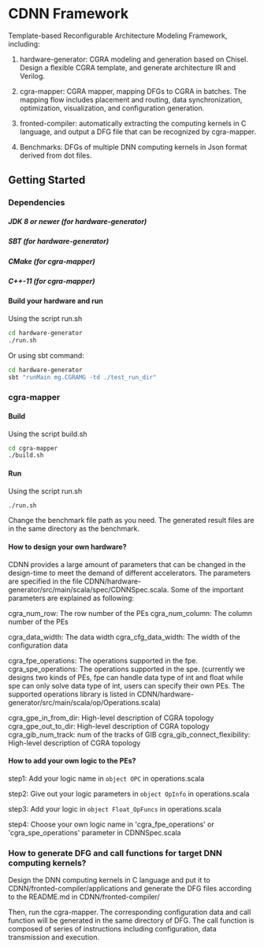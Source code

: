 CDNN Framework
=======================

Template-based Reconfigurable Architecture Modeling Framework, including:

1. hardware-generator: CGRA modeling and generation based on Chisel. Design a flexible CGRA template, and generate architecture IR and Verilog. 

2. cgra-mapper: CGRA mapper, mapping DFGs to CGRA in batches. The mapping flow includes placement and routing, data synchronization, optimization, visualization, and configuration generation.

3. fronted-compiler: automatically extracting the computing kernels in C language, and output a DFG file that can be recognized by cgra-mapper. 

4. Benchmarks: DFGs of multiple DNN computing kernels in Json format derived from dot files.


## Getting Started


### Dependencies

##### JDK 8 or newer (for hardware-generator)

##### SBT (for hardware-generator)

##### CMake  (for cgra-mapper)

##### C++-11 (for cgra-mapper)

#### Build your hardware and run

Using the script run.sh
```sh
cd hardware-generator
./run.sh
```

Or using sbt command:
```sh
cd hardware-generator
sbt "runMain mg.CGRAMG -td ./test_run_dir"
```

### cgra-mapper

#### Build

Using the script build.sh
```sh
cd cgra-mapper
./build.sh
```

#### Run

Using the script run.sh
```sh
./run.sh
```

Change the benchmark file path as you need.
The generated result files are in the same directory as the benchmark.

#### How to design your own hardware?

CDNN provides a large amount of parameters that can be changed in the design-time to meet the demand of different accelerators.
The parameters are specified in the file CDNN/hardware-generator/src/main/scala/spec/CDNNSpec.scala. 
Some of the important parameters are explained as following:

cgra_num_row: The row number of the PEs
cgra_num_column: The column number of the PEs

cgra_data_width: The data width
cgra_cfg_data_width: The width of the configuration data

cgra_fpe_operations: The operations supported in the fpe. 
cgra_spe_operations: The operations supported in the spe. 
(currently we designs two kinds of PEs, fpe can handle data type of int and float while spe can only solve data type of int, users can specify their own PEs. The supported operations library is listed in CDNN/hardware-generator/src/main/scala/op/Operations.scala)

cgra_gpe_in_from_dir: High-level description of CGRA topology
cgra_gpe_out_to_dir: High-level description of CGRA topology
cgra_gib_num_track: num of the tracks of GIB
cgra_gib_connect_flexibility: High-level description of CGRA topology

#### How to add your own logic to the PEs?
step1: Add your logic name in ```object OPC``` in operations.scala

step2: Give out your logic parameters in ```object OpInfo``` in operations.scala

step3: Add your logic in ```object Float_OpFuncs``` in operations.scala

step4: Choose your own logic name in 'cgra_fpe_operations' or 'cgra_spe_operations' parameter in CDNNSpec.scala

### How to generate DFG and call functions for target DNN computing kernels?
Design the DNN computing kernels in C language and put it to CDNN/fronted-compiler/applications and generate the DFG files according to the README.md in CDNN/fronted-compiler/

Then, run the cgra-mapper. The corresponding configuration data and call function will be generated in the same directory of DFG. The call function is composed of series of instructions including configuration, data transmission and execution.


